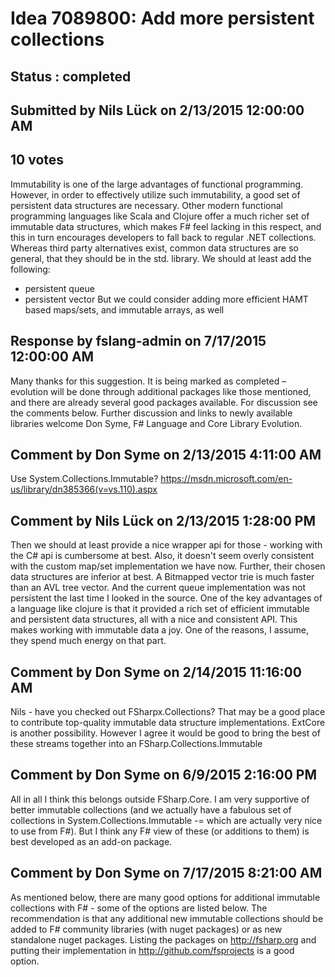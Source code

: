 # Idea 7089800: Add more persistent collections #

## Status : completed

## Submitted by Nils Lück on 2/13/2015 12:00:00 AM

## 10 votes

Immutability is one of the large advantages of functional programming. However, in order to effectively utilize such immutability, a good set of persistent data structures are necessary.
Other modern functional programming languages like Scala and Clojure offer a much richer set of immutable data structures, which makes F# feel lacking in this respect, and this in turn encourages developers to fall back to regular .NET collections.
Whereas third party alternatives exist, common data structures are so general, that they should be in the std. library. We should at least add the following:
- persistent queue
- persistent vector
But we could consider adding more efficient HAMT based maps/sets, and immutable arrays, as well

## Response by fslang-admin on 7/17/2015 12:00:00 AM

Many thanks for this suggestion. It is being marked as completed – evolution will be done through additional packages like those mentioned, and there are already several good packages available.
For discussion see the comments below. Further discussion and links to newly available libraries welcome
Don Syme, F# Language and Core Library Evolution.


## Comment by Don Syme on 2/13/2015 4:11:00 AM

Use System.Collections.Immutable? https://msdn.microsoft.com/en-us/library/dn385366(v=vs.110).aspx

## Comment by Nils Lück on 2/13/2015 1:28:00 PM

Then we should at least provide a nice wrapper api for those - working with the C# api is cumbersome at best. Also, it doesn't seem overly consistent with the custom map/set implementation we have now.
Further, their chosen data structures are inferior at best. A Bitmapped vector trie is much faster than an AVL tree vector. And the current queue implementation was not persistent the last time I looked in the source.
One of the key advantages of a language like clojure is that it provided a rich set of efficient immutable and persistent data structures, all with a nice and consistent API. This makes working with immutable data a joy. One of the reasons, I assume, they spend much energy on that part.

## Comment by Don Syme on 2/14/2015 11:16:00 AM

Nils - have you checked out FSharpx.Collections? That may be a good place to contribute top-quality immutable data structure implementations. ExtCore is another possibility.
However I agree it would be good to bring the best of these streams together into an FSharp.Collections.Immutable

## Comment by Don Syme on 6/9/2015 2:16:00 PM

All in all I think this belongs outside FSharp.Core. I am very supportive of better immutable collections (and we actually have a fabulous set of collections in System.Collections.Immutable -= which are actually very nice to use from F#).
But I think any F# view of these (or additions to them) is best developed as an add-on package.

## Comment by Don Syme on 7/17/2015 8:21:00 AM

As mentioned below, there are many good options for additional immutable collections with F# - some of the options are listed below.
The recommendation is that any additional new immutable collections should be added to F# community libraries (with nuget packages) or as new standalone nuget packages. Listing the packages on http://fsharp.org and putting their implementation in http://github.com/fsprojects is a good option.

